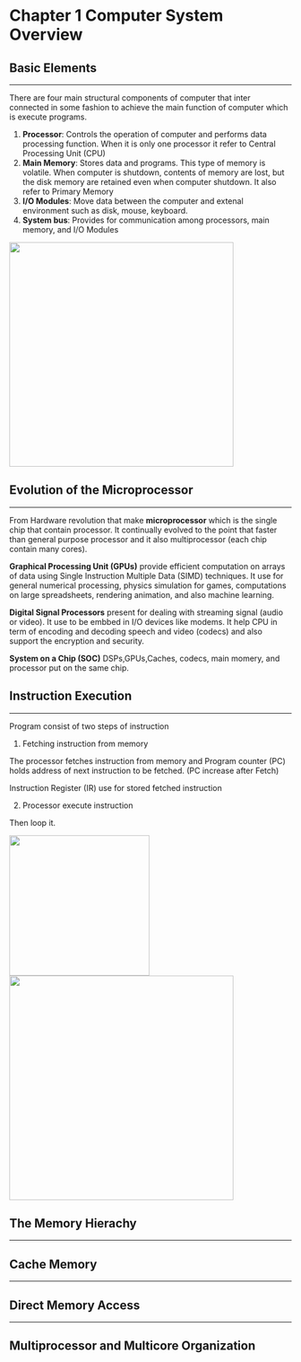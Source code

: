 # Chapter 1 Computer System Overview

## Basic Elements
---
There are four main structural components of computer that inter connected in some fashion to achieve the main function of computer which  is execute programs.

1) **Processor**: Controls the operation of computer and performs data processing function. When it is only one processor it refer to Central Processing Unit (CPU)
2) **Main Memory**: Stores data and programs. This type of memory is volatile. When computer is shutdown, contents of memory are lost, but the disk memory are retained even when computer shutdown. It also refer to Primary Memory
3) **I/O Modules**: Move data between the computer and extenal environment such as disk, mouse, keyboard.
4) **System bus**: Provides for communication among processors, main memory, and I/O Modules

<img src="https://github.com/GGolfz/lecture-note/tree/master/OSLab/image/OS_fig1.jpeg" width="400" height="400">

## Evolution of the Microprocessor
---
From Hardware revolution that make **microprocessor** which is the single chip that contain processor. It continually evolved to the point that faster than general purpose processor and it also multiprocessor (each chip contain many cores).

**Graphical Processing Unit (GPUs)** provide efficient computation on arrays of data using Single Instruction Multiple Data (SIMD) techniques. It use for general numerical processing, physics simulation for games, computations on large spreadsheets, rendering animation, and also machine learning.

**Digital Signal Processors** present for dealing with streaming signal (audio or video). It use to be embbed in I/O devices like modems. It help CPU in term of encoding and decoding speech and video (codecs) and also support the encryption and security.

**System on a Chip (SOC)** DSPs,GPUs,Caches, codecs, main momery, and processor put on the same chip.

## Instruction Execution
---

Program consist of two steps of instruction
1) Fetching instruction from memory

The processor fetches instruction from memory and Program counter (PC) holds address of next instruction to be fetched. (PC increase after Fetch)

Instruction Register (IR) use for stored fetched instruction 

2) Processor execute instruction

Then loop it.

<img src="https://github.com/GGolfz/lecture-note/tree/master/OSLab/image/OS_fig2.jpeg" height="250px">
<br/>
<img src="https://github.com/GGolfz/lecture-note/tree/master/OSLab/image/OS_fig3.jpeg" width="400px">

## The Memory Hierachy
---
## Cache Memory
---
## Direct Memory Access
---
## Multiprocessor and Multicore Organization